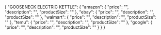 {
  "GOOSENECK ELECTRIC KETTLE": {
    "amazon": {
      "price": "",
      "description": "",
      "productSize": ""
    },
    "ebay": {
      "price": "",
      "description": "",
      "productSize": ""
    },
    "walmart": {
      "price": "",
      "description": "",
      "productSize": ""
    },
    "temu": {
      "price": "",
      "description": "",
      "productSize": ""
    },
    "google": {
      "price": "",
      "description": "",
      "productSize": ""
    }
  }
}